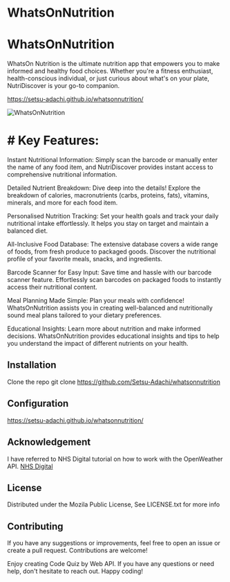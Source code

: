 # WhatsOnNutrition


# WhatsOnNutrition
WhatsOn Nutrition is the ultimate nutrition app that empowers you to make informed and healthy food choices. Whether you're a fitness enthusiast, health-conscious individual, or just curious about what's on your plate, NutriDiscover is your go-to companion.


https://setsu-adachi.github.io/whatsonnutrition/

![WhatsOnNutrition](./assets/whatsonnutrition.png)

# # Key Features:

Instant Nutritional Information:
Simply scan the barcode or manually enter the name of any food item, and NutriDiscover provides instant access to comprehensive nutritional information.

Detailed Nutrient Breakdown:
Dive deep into the details! Explore the breakdown of calories, macronutrients (carbs, proteins, fats), vitamins, minerals, and more for each food item.

Personalised Nutrition Tracking:
Set your health goals and track your daily nutritional intake effortlessly. It helps you stay on target and maintain a balanced diet.

All-Inclusive Food Database:
The extensive database covers a wide range of foods, from fresh produce to packaged goods. Discover the nutritional profile of your favorite meals, snacks, and ingredients.

Barcode Scanner for Easy Input:
Save time and hassle with our barcode scanner feature. Effortlessly scan barcodes on packaged foods to instantly access their nutritional content.

Meal Planning Made Simple:
Plan your meals with confidence! WhatsOnNutrition assists you in creating well-balanced and nutritionally sound meal plans tailored to your dietary preferences.

Educational Insights:
Learn more about nutrition and make informed decisions. WhatsOnNutrition provides educational insights and tips to help you understand the impact of different nutrients on your health.

## Installation
Clone the repo
git clone 
https://github.com/Setsu-Adachi/whatsonnutrition

## Configuration
https://setsu-adachi.github.io/whatsonnutrition/

## Acknowledgement
I have referred to NHS Digital tutorial on how to work with the OpenWeather API. 
[NHS Digital](https://)

## License
Distributed under the Mozila Public License, See LICENSE.txt for more info

## Contributing
If you have any suggestions or improvements, feel free to open an issue or create a pull request. Contributions are welcome!

Enjoy creating Code Quiz by Web API. If you have any questions or need help, don't hesitate to reach out. Happy coding!
